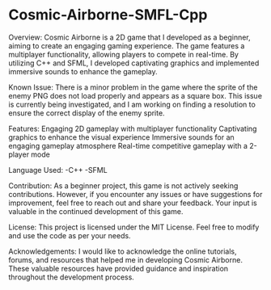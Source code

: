 # Cosmic-Airborne-SMFL-Cpp

Overview:
Cosmic Airborne is a 2D game that I developed as a beginner, aiming to create an engaging gaming experience. The game features a multiplayer functionality, allowing players to compete in real-time. By utilizing C++ and SFML, I developed captivating graphics and implemented immersive sounds to enhance the gameplay.

Known Issue:
There is a minor problem in the game where the sprite of the enemy PNG does not load properly and appears as a square box. This issue is currently being investigated, and I am working on finding a resolution to ensure the correct display of the enemy sprite.

Features:
Engaging 2D gameplay with multiplayer functionality
Captivating graphics to enhance the visual experience
Immersive sounds for an engaging gameplay atmosphere
Real-time competitive gameplay with a 2-player mode

Language Used:
-C++
-SFML

Contribution:
As a beginner project, this game is not actively seeking contributions. However, if you encounter any issues or have suggestions for improvement, feel free to reach out and share your feedback. Your input is valuable in the continued development of this game.

License:
This project is licensed under the MIT License. Feel free to modify and use the code as per your needs.

Acknowledgements:
I would like to acknowledge the online tutorials, forums, and resources that helped me in developing Cosmic Airborne. These valuable resources have provided guidance and inspiration throughout the development process.
